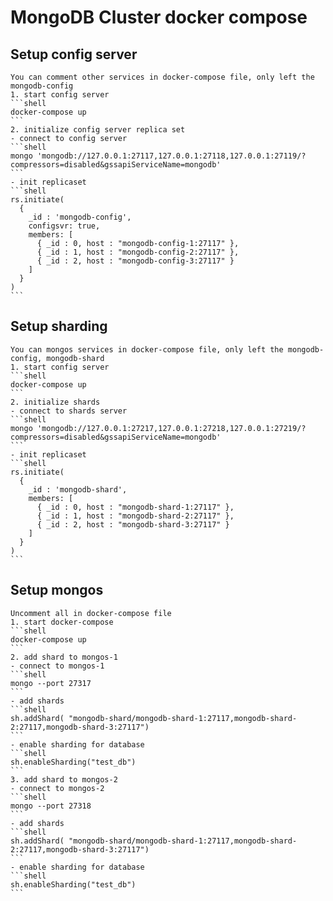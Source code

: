 # MongoDB Cluster docker compose

## Setup config server
    You can comment other services in docker-compose file, only left the mongodb-config
    1. start config server
    ```shell
    docker-compose up
    ```
    2. initialize config server replica set
    - connect to config server
    ```shell
    mongo 'mongodb://127.0.0.1:27117,127.0.0.1:27118,127.0.0.1:27119/?compressors=disabled&gssapiServiceName=mongodb'
    ```
    - init replicaset
    ```shell
    rs.initiate(
      {
        _id : 'mongodb-config',
        configsvr: true,
        members: [
          { _id : 0, host : "mongodb-config-1:27117" },
          { _id : 1, host : "mongodb-config-2:27117" },
          { _id : 2, host : "mongodb-config-3:27117" }
        ]
      }
    )
    ```

## Setup sharding
    You can mongos services in docker-compose file, only left the mongodb-config, mongodb-shard
    1. start config server
    ```shell
    docker-compose up
    ```
    2. initialize shards
    - connect to shards server
    ```shell
    mongo 'mongodb://127.0.0.1:27217,127.0.0.1:27218,127.0.0.1:27219/?compressors=disabled&gssapiServiceName=mongodb'
    ```
    - init replicaset
    ```shell
    rs.initiate(
      {
        _id : 'mongodb-shard',
        members: [
          { _id : 0, host : "mongodb-shard-1:27117" },
          { _id : 1, host : "mongodb-shard-2:27117" },
          { _id : 2, host : "mongodb-shard-3:27117" }
        ]
      }
    )
    ```
    
## Setup mongos
    Uncomment all in docker-compose file
    1. start docker-compose
    ```shell
    docker-compose up
    ```
    2. add shard to mongos-1
    - connect to mongos-1
    ```shell
    mongo --port 27317
    ```
    - add shards
    ```shell
    sh.addShard( "mongodb-shard/mongodb-shard-1:27117,mongodb-shard-2:27117,mongodb-shard-3:27117")
    ```
    - enable sharding for database
    ```shell
    sh.enableSharding("test_db")
    ```
    3. add shard to mongos-2
    - connect to mongos-2
    ```shell
    mongo --port 27318
    ```
    - add shards
    ```shell
    sh.addShard( "mongodb-shard/mongodb-shard-1:27117,mongodb-shard-2:27117,mongodb-shard-3:27117")
    ```
    - enable sharding for database
    ```shell
    sh.enableSharding("test_db")
    ```
    
